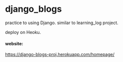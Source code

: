 # django_blogs
practice to using Django.
similar to learning_log project.

deploy on Heoku.
#### website:
https://django-blogs-proj.herokuapp.com/homepage/